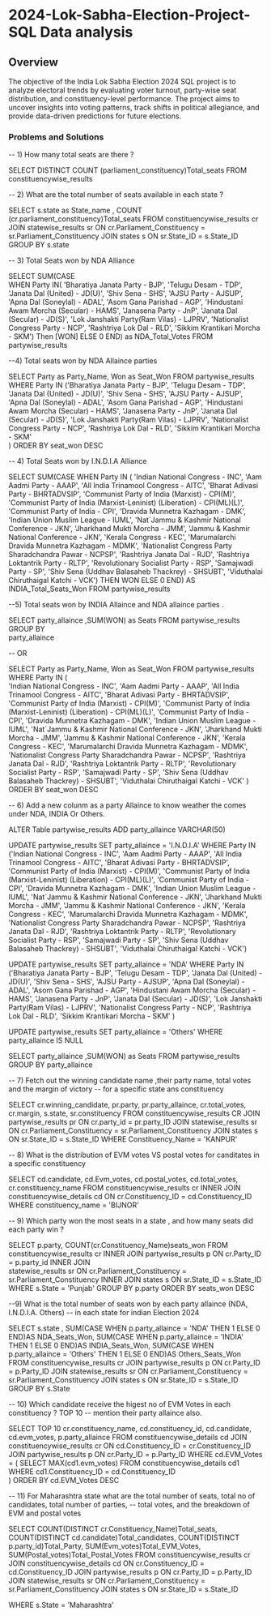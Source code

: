 # 2024-Lok-Sabha-Election-Project-SQL Data analysis
## Overview
The objective of the India Lok Sabha Election 2024 SQL project is to analyze electoral trends by evaluating voter turnout, party-wise seat distribution, and constituency-level performance. The project aims to uncover insights into voting patterns, track shifts in political allegiance, and provide data-driven predictions for future elections.

### Problems and Solutions

-- 1) How many total seats are there ?

SELECT
  DISTINCT COUNT
      (parliament_constituency)Total_seats 
FROM 
       constituencywise_results

-- 2) What are the total number of seats available in each state ?


SELECT 
   s.state as State_name ,
   COUNT
      (cr.parliament_constituency)Total_seats
FROM 
   constituencywise_results cr 
JOIN 
   statewise_results sr ON cr.Parliament_Constituency = sr.Parliament_Constituency
JOIN 
   states s ON sr.State_ID = s.State_ID
GROUP BY 
   s.state

-- 3) Total Seats won by NDA Alliance 

SELECT
  SUM(CASE  
     WHEN Party IN(
	            'Bharatiya Janata Party - BJP', 
                'Telugu Desam - TDP', 
				'Janata Dal  (United) - JD(U)',
                'Shiv Sena - SHS', 
                'AJSU Party - AJSUP', 
                'Apna Dal (Soneylal) - ADAL', 
                'Asom Gana Parishad - AGP',
                'Hindustani Awam Morcha (Secular) - HAMS', 
                'Janasena Party - JnP', 
				'Janata Dal  (Secular) - JD(S)',
                'Lok Janshakti Party(Ram Vilas) - LJPRV', 
                'Nationalist Congress Party - NCP',
                'Rashtriya Lok Dal - RLD', 
                'Sikkim Krantikari Morcha - SKM')
       Then [WON]
     ELSE 0
	END) as NDA_Total_Votes
  FROM partywise_results

 --4) Total seats won by NDA Allaince parties

SELECT 
   Party as Party_Name, 
   Won as Seat_Won
FROM 
   partywise_results 
WHERE 
   Party IN ('Bharatiya Janata Party - BJP', 
                'Telugu Desam - TDP', 
				'Janata Dal  (United) - JD(U)',
                'Shiv Sena - SHS', 
                'AJSU Party - AJSUP', 
                'Apna Dal (Soneylal) - ADAL', 
                'Asom Gana Parishad - AGP',
                'Hindustani Awam Morcha (Secular) - HAMS', 
                'Janasena Party - JnP', 
				'Janata Dal  (Secular) - JD(S)',
                'Lok Janshakti Party(Ram Vilas) - LJPRV', 
                'Nationalist Congress Party - NCP',
                'Rashtriya Lok Dal - RLD', 
                'Sikkim Krantikari Morcha - SKM'     
)
ORDER BY seat_won DESC


-- 4) Total Seats won by I.N.D.I.A Alliance 

SELECT 
  SUM(CASE
        WHEN Party IN (
                       'Indian National Congress - INC',
                'Aam Aadmi Party - AAAP',
                'All India Trinamool Congress - AITC',
                'Bharat Adivasi Party - BHRTADVSIP',
                'Communist Party of India  (Marxist) - CPI(M)',
                'Communist Party of India  (Marxist-Leninist)  (Liberation) - CPI(ML)(L)',
                'Communist Party of India - CPI',
                'Dravida Munnetra Kazhagam - DMK',
                'Indian Union Muslim League - IUML',
                'Nat`Jammu & Kashmir National Conference - JKN',
                'Jharkhand Mukti Morcha - JMM',
                'Jammu & Kashmir National Conference - JKN',
                'Kerala Congress - KEC',
                'Marumalarchi Dravida Munnetra Kazhagam - MDMK',
                'Nationalist Congress Party Sharadchandra Pawar - NCPSP',
                'Rashtriya Janata Dal - RJD',
                'Rashtriya Loktantrik Party - RLTP',
                'Revolutionary Socialist Party - RSP',
                'Samajwadi Party - SP',
                'Shiv Sena (Uddhav Balasaheb Thackrey) - SHSUBT',
                'Viduthalai Chiruthaigal Katchi - VCK')
            THEN WON
		   ELSE 0
		  END) AS INDIA_Total_Seats_Won
      FROM partywise_results

  --5) Total seats won by INDIA Allaince  and NDA allaince parties .
 
  
SELECT 
  party_allaince ,SUM(WON) as Seats
FROM 
  partywise_results
GROUP BY  
  party_allaince 

  --  OR

SELECT 
   Party as Party_Name, 
   Won as Seat_Won
FROM 
   partywise_results 
WHERE 
   Party IN (    
                 'Indian National Congress - INC',
                'Aam Aadmi Party - AAAP',
                'All India Trinamool Congress - AITC',
                'Bharat Adivasi Party - BHRTADVSIP',
                'Communist Party of India  (Marxist) - CPI(M)',
                'Communist Party of India  (Marxist-Leninist)  (Liberation) - CPI(ML)(L)',
                'Communist Party of India - CPI',
                'Dravida Munnetra Kazhagam - DMK',
                'Indian Union Muslim League - IUML',
                'Nat`Jammu & Kashmir National Conference - JKN',
                'Jharkhand Mukti Morcha - JMM',
                'Jammu & Kashmir National Conference - JKN',
                'Kerala Congress - KEC',
                'Marumalarchi Dravida Munnetra Kazhagam - MDMK',
                'Nationalist Congress Party Sharadchandra Pawar - NCPSP',
                'Rashtriya Janata Dal - RJD',
                'Rashtriya Loktantrik Party - RLTP',
                'Revolutionary Socialist Party - RSP',
                'Samajwadi Party - SP',
                'Shiv Sena (Uddhav Balasaheb Thackrey) - SHSUBT',
                'Viduthalai Chiruthaigal Katchi - VCK'
)
ORDER BY seat_won DESC 
 
-- 6) Add a new colunm as a party Allaince to know weather the comes under NDA, INDIA Or Others.
 
ALTER Table partywise_results
ADD party_allaince VARCHAR(50)

UPDATE partywise_results 
SET party_allaince  = 'I.N.D.I.A'
WHERE Party IN ('Indian National Congress - INC',
                'Aam Aadmi Party - AAAP',
                'All India Trinamool Congress - AITC',
                'Bharat Adivasi Party - BHRTADVSIP',
                'Communist Party of India  (Marxist) - CPI(M)',
                'Communist Party of India  (Marxist-Leninist)  (Liberation) - CPI(ML)(L)',
                'Communist Party of India - CPI',
                'Dravida Munnetra Kazhagam - DMK',
                'Indian Union Muslim League - IUML',
                'Nat`Jammu & Kashmir National Conference - JKN',
                'Jharkhand Mukti Morcha - JMM',
                'Jammu & Kashmir National Conference - JKN',
                'Kerala Congress - KEC',
                'Marumalarchi Dravida Munnetra Kazhagam - MDMK',
                'Nationalist Congress Party Sharadchandra Pawar - NCPSP',
                'Rashtriya Janata Dal - RJD',
                'Rashtriya Loktantrik Party - RLTP',
                'Revolutionary Socialist Party - RSP',
                'Samajwadi Party - SP',
                'Shiv Sena (Uddhav Balasaheb Thackrey) - SHSUBT',
                'Viduthalai Chiruthaigal Katchi - VCK')


UPDATE 
  partywise_results 
SET 
  party_allaince  = 'NDA'
WHERE 
   Party IN ('Bharatiya Janata Party - BJP', 
                'Telugu Desam - TDP', 
				'Janata Dal  (United) - JD(U)',
                'Shiv Sena - SHS', 
                'AJSU Party - AJSUP', 
                'Apna Dal (Soneylal) - ADAL', 
                'Asom Gana Parishad - AGP',
                'Hindustani Awam Morcha (Secular) - HAMS', 
                'Janasena Party - JnP', 
				'Janata Dal  (Secular) - JD(S)',
                'Lok Janshakti Party(Ram Vilas) - LJPRV', 
                'Nationalist Congress Party - NCP',
                'Rashtriya Lok Dal - RLD', 
                'Sikkim Krantikari Morcha - SKM' )


UPDATE 
  partywise_results 
SET 
  party_allaince  = 'Others'
WHERE 
  party_allaince IS NULL


SELECT party_allaince ,SUM(WON) as Seats
FROM partywise_results
GROUP BY  party_allaince 


-- 7) Fetch out the winning candidate name ,their party name, total votes and the margin of victory
--    for a specific state ans constituency

SELECT 
    cr.winning_candidate,
    pr.party,
	pr.party_allaince,
	cr.total_votes,
	cr.margin,
	s.state,
	sr.constituency
FROM 
    constituencywise_results CR
JOIN 
    partywise_results pr ON cr.party_id = pr.party_ID
JOIN 
    statewise_results sr ON cr.Parliament_Constituency = sr.Parliament_Constituency
JOIN 
    states s ON sr.State_ID = s.State_ID
WHERE 
    Constituency_Name   = 'KANPUR'


-- 8)  What is the distribution of EVM votes VS postal votes for canditates in a specific constituency 

SELECT cd.candidate,
       cd.Evm_votes,
       cd.postal_votes,
       cd.total_votes,
	   cr.constituency_name
FROM 
  constituencywise_results cr
   INNER JOIN constituencywise_details cd ON cr.Constituency_ID = cd.Constituency_ID
WHERE 
  constituency_name = 'BIJNOR'

-- 9) Which party won the most seats in a state , and how many seats did each party win ?

SELECT 
     p.party, 
	 COUNT(cr.Constituency_Name)seats_won 
FROM 
     constituencywise_results cr
INNER JOIN 
     partywise_results p  ON cr.Party_ID = p.party_id
INNER JOIN	
     statewise_results sr ON cr.Parliament_Constituency = sr.Parliament_Constituency
INNER JOIN 
     states s ON sr.State_ID = s.State_ID
WHERE 
     s.State = 'Punjab'
GROUP BY 
     p.party
ORDER BY 
     seats_won DESC


--9) What is the total number of seats won by each party allaince (NDA, I.N.D.I.A. Others)
--   in each state for indian Election 2024

SELECT
   s.state ,
   SUM(CASE WHEN p.party_allaince = 'NDA' THEN 1 ELSE 0 END)AS NDA_Seats_Won,
   SUM(CASE WHEN p.party_allaince = 'INDIA' THEN 1 ELSE 0 END)AS INDIA_Seats_Won,
   SUM(CASE WHEN p.party_allaince = 'Others' THEN 1 ELSE 0 END)AS Others_Seats_Won
FROM 
   constituencywise_results cr 
JOIN
   partywise_results p ON cr.Party_ID = p.Party_ID
JOIN 
   statewise_results sr ON cr.Parliament_Constituency = sr.Parliament_Constituency
JOIN 
   states s ON sr.State_ID = s.State_ID
GROUP BY
   s.State


-- 10) Which candidate receive the higest no of EVM Votes in each constituency ? TOP 10 
--     mention their party allaince also. 

SELECT TOP 10
    cr.constituency_name,
	cd.constituency_id,
	cd.candidate,
	cd.evm_votes,
	p.party_allaince
FROM
    constituencywise_details cd
JOIN
    constituencywise_results cr ON cd.Constituency_ID = cr.Constituency_ID
JOIN 
    partywise_results p ON cr.Party_ID = p.Party_ID
WHERE 
    cd.EVM_Votes = (
      SELECT 
	      MAX(cd1.evm_votes)
	  FROM
	      constituencywise_details cd1
	  WHERE 
	      cd1.Constituency_ID = cd.Constituency_ID  
	   )
ORDER BY 
    cd.EVM_Votes DESC


-- 11) For Maharashtra state what are the total number of seats, total no of candidates, total number of parties,
--       total votes, and the breakdown of EVM and postal votes


SELECT 
    COUNT(DISTINCT cr.Constituency_Name)Total_seats,
	COUNT(DISTINCT cd.candidate)Total_candidates,
	COUNT(DISTINCT p.party_id)Total_Party,
	SUM(Evm_votes)Total_EVM_Votes,
	SUM(Postal_votes)Total_Postal_Votes
FROM 
    constituencywise_results cr
JOIN
    constituencywise_details cd ON cr.Constituency_ID = cd.Constituency_ID
JOIN 
    partywise_results p ON cr.Party_ID = p.Party_ID
JOIN 
    statewise_results sr ON cr.Parliament_Constituency = sr.Parliament_Constituency
JOIN 
    states s ON sr.State_ID = s.State_ID

WHERE 
    s.State = 'Maharashtra'


